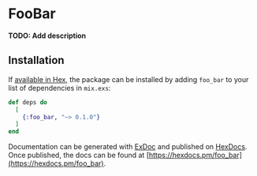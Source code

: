 # FooBar

**TODO: Add description**

## Installation

If [available in Hex](https://hex.pm/docs/publish), the package can be installed
by adding `foo_bar` to your list of dependencies in `mix.exs`:

```elixir
def deps do
  [
    {:foo_bar, "~> 0.1.0"}
  ]
end
```

Documentation can be generated with [ExDoc](https://github.com/elixir-lang/ex_doc)
and published on [HexDocs](https://hexdocs.pm). Once published, the docs can
be found at [https://hexdocs.pm/foo_bar](https://hexdocs.pm/foo_bar).

